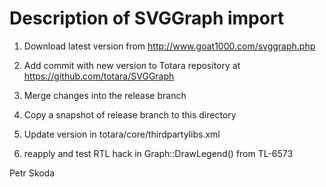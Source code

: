 Description of SVGGraph import
==============================

1. Download latest version from http://www.goat1000.com/svggraph.php

2. Add commit with new version to Totara repository at https://github.com/totara/SVGGraph

3. Merge changes into the release branch

4. Copy a snapshot of release branch to this directory

5. Update version in totara/core/thirdpartylibs.xml

6. reapply and test RTL hack in Graph::DrawLegend() from TL-6573

Petr Skoda
